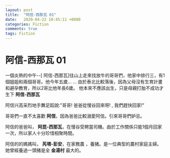 ```yaml
---
layout: post
title:  "阿信-西那瓦 01"
date:   2020-04-22 10:45:11 +0800
categories: Fiction
comments: true
tags: Fiction 
---
```

# 阿信-西那瓦 01

 一個炎熱的中午--[ 阿信-西那瓦]往山上走來找放牛的哥哥們，他家中排行三，有1個姐姐和兩個哥哥。他今年五歲… … 
由於泰北比較落後，因為父母沒有生育計畫和避孕教育，所以2哥比他年長6歲。
他本來不應該出生，只是母親打胎不成功才生下 __**阿信-西那瓦**__
    
阿信兴高采烈地手舞足蹈說:"哥哥!  爸爸從慢谷回來呀! , 我們趕快回家!"   

哥哥們一直不太喜歡 __**阿信**__，因為爸爸比較溺愛阿信。引來哥哥們妒忌。

阿信的爸爸叫，	__**阿昆-西那瓦**__，在慢谷受聘當司機。由於工作關係只能1個月回家一次，所以家人十分珍惜相聚時間。

阿信的的媽媽叫， __**芮塔-彭安**__，在家務農 ，養猪。是一位典型的農村家庭主婦。她曾經養過一頭猪是全  __**金湯村**__ 最大的。

